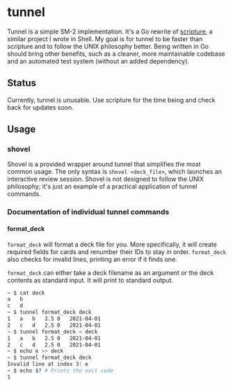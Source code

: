 # tunnel
Tunnel is a simple SM-2 implementation. It's a Go rewrite of
[scripture](https://github.com/michaelskyba/scripture), a similar project I
wrote in Shell. My goal is for tunnel to be faster than scripture and to follow 
the UNIX philosophy better. Being written in Go should bring other benefits,
such as a cleaner, more maintainable codebase and an automated test system
(without an added dependency).

## Status
Currently, tunnel is unusable. Use scripture for the time being and check
back for updates soon.

## Usage
### shovel
Shovel is a provided wrapper around tunnel that simplifies the most common usage.
The only syntax is ``shovel <deck_file>``, which launches an interactive review session.
Shovel is not designed to follow the UNIX philosophy; it's just an example of
a practical application of tunnel commands.

### Documentation of individual tunnel commands

#### format_deck
``format_deck`` will format a deck file for you. More specifically, it will create
required fields for cards and renumber their IDs to stay in order. ``format_deck``
also checks for invalid lines, printing an error if it finds one.

``format_deck`` can either take a deck filename as an argument or the deck 
contents as standard input. It will print to standard output.

```sh
~ $ cat deck
a	b
c	d
~ $ tunnel format_deck deck
1	a	b	2.5	0	2021-04-01
2	c	d	2.5	0	2021-04-01
~ $ tunnel format_deck < deck
1	a	b	2.5	0	2021-04-01
2	c	d	2.5	0	2021-04-01
~ $ echo e >> deck
~ $ tunnel format_deck deck
Invalid line at index 3: e
~ $ echo $? # Prints the exit code
1
```
